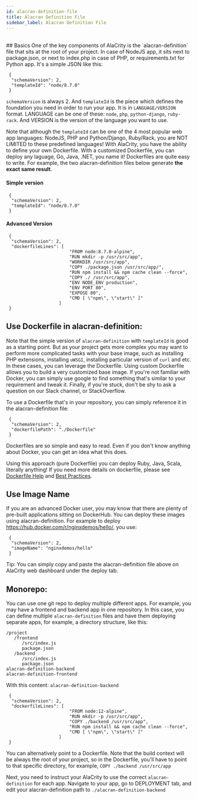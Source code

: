 ```yaml
---
id: alacran-definition-file
title: Alacran Definition File
sidebar_label: Alacran Definition File
---
```


<br/>
## Basics
One of the key components of AlaCrity is the `alacran-definition` file that sits at the root of your project. In case of NodeJS app, it sits next to package.json, or next to index.php in case of PHP, or requirements.txt for Python app. It's a simple JSON like this:


```
 {
  "schemaVersion": 2,
  "templateId": "node/8.7.0"
 }
```

`schemaVersion` is always 2. And `templateId` is the piece which defines the foundation you need in order to run your app. It is in `LANGUAGE/VERSION` format. LANGUAGE can be one of these: `node`, `php`, `python-django`, `ruby-rack`. And VERSION is the version of the language you want to use.

Note that although the `templateId` can be one of the 4 most popular web app languages: NodeJS, PHP and Python/Django, Ruby/Rack, you are NOT LIMITED to these predefined languages! With AlaCrity, you have the ability to define your own Dockerfile. With a customized Dockerfile, you can deploy any laguage, Go, Java, .NET, you name it! Dockerfiles are quite easy to write. For example, the two alacran-definition files below generate <b>the exact same result</b>.

#### Simple version

```
 {
  "schemaVersion": 2,
  "templateId": "node/8.7.0"
 }
```


#### Advanced Version

```
 {
  "schemaVersion": 2,
  "dockerfileLines": [
                        "FROM node:8.7.0-alpine",
                        "RUN mkdir -p /usr/src/app",
                        "WORKDIR /usr/src/app",
                        "COPY ./package.json /usr/src/app/",
                        "RUN npm install && npm cache clean --force",
                        "COPY ./ /usr/src/app",
                        "ENV NODE_ENV production",
                        "ENV PORT 80",
                        "EXPOSE 80",
                        "CMD [ \"npm\", \"start\" ]"
                    ]
 }
```
## Use Dockerfile in alacran-definition:

Note that the simple version of `alacran-definition` with `templateId` is good as a starting point. But as your project gets more complex you may want to perform more complicated tasks with your base image, such as installing PHP extensions, installing `uWSGI`, installing particular version of `curl` and etc. In these cases, you can leverage the Dockerfile. Using custom Dockerfile allows you to build a very customized base image. If you're not familiar with Docker, you can simply use google to find something that's similar to your requirement and tweak it. Finally, if you're stuck, don't be shy to ask a question on our Slack channel, or StackOverflow.


To use a Dockerfile that's in your repository, you can simply reference it in the alacran-definition file:

```
 {
  "schemaVersion": 2,
  "dockerfilePath": "./Dockerfile"
 }
```

Dockerfiles are so simple and easy to read. Even if you don't know anything about Docker, you can get an idea what this does.

Using this approach (pure Dockerfile) you can deploy Ruby, Java, Scala, literally anything! If you need more details on dockerfile, please see [Dockerfile Help](https://docs.docker.com/engine/reference/builder) and [Best Practices](https://docs.docker.com/engine/userguide/eng-image/dockerfile_best-practices).

## Use Image Name

If you are an advanced Docker user, you may know that there are plenty of pre-built applications sitting on DockerHub. You can deploy these images using alacran-definition. For example to deploy https://hub.docker.com/r/nginxdemos/hello/, you use: 

```
 {
  "schemaVersion": 2,
  "imageName": "nginxdemos/hello"
 }
```

Tip: You can simply copy and paste the alacran-definition file above on AlaCrity web dashboard under the deploy tab.


## Monorepo:
You can use one git repo to deploy multiple different apps. For example, you may have a frontend and backend app in one repository. In this case, you can define multiple `alacran-definition` files and have them deploying separate apps, for example, a directory structure, like this:
```
/project
   /frontend
      /src/index.js
      package.json
   /backend
      /src/index.js
      package.json
alacran-definition-backend
alacran-definition-frontend
```
With this content:
`alacran-definition-backend`
```
 {
  "schemaVersion": 2,
  "dockerfileLines": [
                        "FROM node:12-alpine",
                        "RUN mkdir -p /usr/src/app",
                        "COPY ./backend /usr/src/app",
                        "RUN npm install && npm cache clean --force",
                        "CMD [ \"npm\", \"start\" ]"
                    ]
 }
```
You can alternatively point to a Dockerfile. Note that the build context will be always the root of your project, so in the Dockerfile, you'll have to point to that specific directory, for example, `COPY ./backend /usr/src/app`

Next, you need to instruct your AlaCrity to use the correct `alacran-definition` for each app. Navigate to your app, go to DEPLOYMENT tab, and edit your alacran-definition path to `./alacran-definition-backend`
